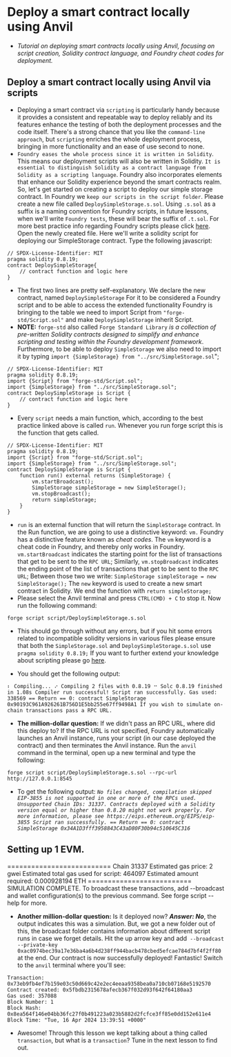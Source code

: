 # Deploy a smart contract locally using Anvil
- *Tutorial on deploying smart contracts locally using Anvil, focusing on script creation, Solidity contract language, and Foundry cheat codes for deployment.*

## Deploy a smart contract locally using Anvil via scripts
- Deploying a smart contract via `scripting` is particularly handy because it provides a consistent and repeatable way to deploy reliably and its features enhance the testing of both the deployment processes and the code itself. There's a strong chance that you like the `command-line approach`, but `scripting` enriches the whole deployment process, bringing in more functionality and an ease of use second to none.
- `Foundry eases the whole process since it is written in Solidity`. This means our deployment scripts will also be written in Solidity. `It is essential to distinguish Solidity as a contract language from Solidity as a scripting language`. Foundry also incorporates elements that enhance our Solidity experience beyond the smart contracts realm. So, let's get started on creating a script to deploy our simple storage contract. In Foundry we `keep our scripts in the script folder`. Please create a new file called `DeploySimpleStorage.s.sol`. Using `.s.sol` as a suffix is a naming convention for Foundry scripts, in future lessons, when we'll write `Foundry tests`, these will bear the suffix of `.t.sol`. For more best practice info regarding Foundry scripts please click [here](https://book.getfoundry.sh/tutorials/best-practices#scripts). Open the newly created file. Here we'll write a solidity script for deploying our SimpleStorage contract. Type the following javascript: 

``` 
// SPDX-License-Identifier: MIT 
pragma solidity 0.8.19; 
contract DeploySimpleStorage{
    // contract function and logic here
} 
```

- The first two lines are pretty self-explanatory. We declare the new contract, named `DeploySimpleStorage` For it to be considered a Foundry script and to be able to access the extended functionality Foundry is bringing to the table we need to import Script from `"forge-std/Script.sol"` and make `DeploySimpleStorage` inherit Script. 
- **NOTE:** `forge-std` also called `Forge Standard Library` *is a collection of pre-written Solidity contracts designed to simplify and enhance scripting and testing within the Foundry development framework*. Furthermore, to be able to deploy `SimpleStorage` we also need to import it by typing `import {SimpleStorage} from "../src/SimpleStorage.sol`"; 

```
// SPDX-License-Identifier: MIT 
pragma solidity 0.8.19;
import {Script} from "forge-std/Script.sol";
import {SimpleStorage} from "../src/SimpleStorage.sol";
contract DeploySimpleStorage is Script {
    // contract function and logic here
}
``` 

- Every `script` needs a main function, which, according to the best practice linked above is called `run`. Whenever you run forge script this is the function that gets called. 

```
// SPDX-License-Identifier: MIT 
pragma solidity 0.8.19; 
import {Script} from "forge-std/Script.sol"; 
import {SimpleStorage} from "../src/SimpleStorage.sol"; 
contract DeploySimpleStorage is Script {
    function run() external returns (SimpleStorage) {
        vm.startBroadcast();
        SimpleStorage simpleStorage = new SimpleStorage();
        vm.stopBroadcast();
        return simpleStorage;
    }
}
```

- `run` is an external function that will return the `SimpleStorage` contract. In the Run function, we are going to use a distinctive keyword: `vm.` Foundry has a distinctive feature known as *cheat codes*. The `vm` keyword is a cheat code in Foundry, and thereby only works in Foundry. `vm.startBroadcast` indicates the starting point for the list of transactions that get to be sent to the `RPC URL`; Similarly, `vm.stopBroadcast` indicates the ending point of the list of transactions that get to be sent to the `RPC URL`; Between those two we write: `SimpleStorage simpleStorage = new SimpleStorage();` The `new` keyword is used to create a new smart contract in Solidity. We end the function with `return simpleStorage;`
- Please select the Anvil terminal and press `CTRL(CMD) + C` to stop it. Now run the following command:
```
forge script script/DeploySimpleStorage.s.sol
``` 
- This should go through without any errors, but if you hit some errors related to incompatible solidity versions in various files please ensure that both the `SimpleStorage.sol` and `DeploySimpleStorage.s.sol` use `pragma solidity 0.8.19;` If you want to further extend your knowledge about scripting please go [here](https://book.getfoundry.sh/tutorials/solidity-scripting?highlight=scr#solidity-scripting).

- You should get the following output: 
```
⠆ Compiling... ⠔ Compiling 2 files with 0.8.19 ⠒ Solc 0.8.19 finished in 1.08s Compiler run successful! Script ran successfully. Gas used: 338569 == Return == 0: contract SimpleStorage 0x90193C961A926261B756D1E5bb255e67ff9498A1 If you wish to simulate on-chain transactions pass a RPC URL.
``` 
- **The million-dollar question:** If we didn't pass an RPC URL, where did this deploy to? If the RPC URL is not specified, Foundry automatically launches an Anvil instance, runs your script (in our case deployed the contract) and then terminates the Anvil instance. Run the `anvil` command in the terminal, open up a new terminal and type the following: 
```
forge script script/DeploySimpleStorage.s.sol --rpc-url http://127.0.0.1:8545
```

- To get the following output: *`No files changed, compilation skipped EIP-3855 is not supported in one or more of the RPCs used. Unsupported Chain IDs: 31337. Contracts deployed with a Solidity version equal or higher than 0.8.20 might not work properly. For more information, please see https://eips.ethereum.org/EIPS/eip-3855 Script ran successfully. == Return == 0: contract SimpleStorage 0x34A1D3fff3958843C43aD80F30b94c510645C316`*

## Setting up 1 EVM.
========================== Chain 31337 Estimated gas price: 2 gwei Estimated total gas used for script: 464097 Estimated amount required: 0.000928194 ETH 
========================== SIMULATION COMPLETE. To broadcast these transactions, add --broadcast and wallet configuration(s) to the previous command. See forge script --help for more.
- **Another million-dollar question:** Is it deployed now? ***Answer: No***, the output indicates this was a simulation. But, we got a new folder out of this, the broadcast folder contains information about different script runs in case we forget details. Hit the up arrow key and add` --broadcast --private-key 0xac0974bec39a17e36ba4a6b4d238ff944bacb478cbed5efcae784d7bf4f2ff80` at the end. Our contract is now successfully deployed! Fantastic! Switch to the `anvil` terminal where you'll see:
```
Transaction: 0x73eb9fb4ef7b159e03c50d669c42e2ec4eeaa9358bea0a710cb07168e5192570
Contract created: 0x5fbdb2315678afecb367f032d93f642f64180aa3
Gas used: 357088
Block Number: 1
Block Hash: 0x8ea564f146e04bb36fc27f0b491223a023b5882d2fcfce3ff85e0dd152e611e4
Block Time: "Tue, 16 Apr 2024 13:39:51 +0000"
```

- Awesome! Through this lesson we kept talking about a thing called `transaction`, but what is a `transaction`? Tune in the next lesson to find out.
